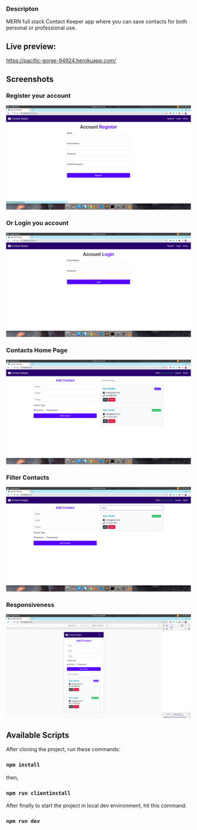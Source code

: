 ### Descripton
MERN full stack Contact Keeper app where you can save contacts for both personal or professional use.

## Live preview: 
https://pacific-gorge-94924.herokuapp.com/

## Screenshots

### Register your account

![](https://raw.githubusercontent.com/aayush-dhakal/MERN-contact-keeper-app/master/readme_images/register.png)

### Or Login you account

![](https://raw.githubusercontent.com/aayush-dhakal/MERN-contact-keeper-app/master/readme_images/login.png)

### Contacts Home Page

![](https://raw.githubusercontent.com/aayush-dhakal/MERN-contact-keeper-app/master/readme_images/home.png)

### Filter Contacts

![](https://raw.githubusercontent.com/aayush-dhakal/MERN-contact-keeper-app/master/readme_images/filter.png)

### Responsiveness

![](https://raw.githubusercontent.com/aayush-dhakal/MERN-contact-keeper-app/master/readme_images/responsive.png)

## Available Scripts

After cloning the project, run these commands:

### `npm install`

then,

### `npm run clientinstall`

After finally to start the project in local dev environment, hit this command: 

### `npm run dev`

